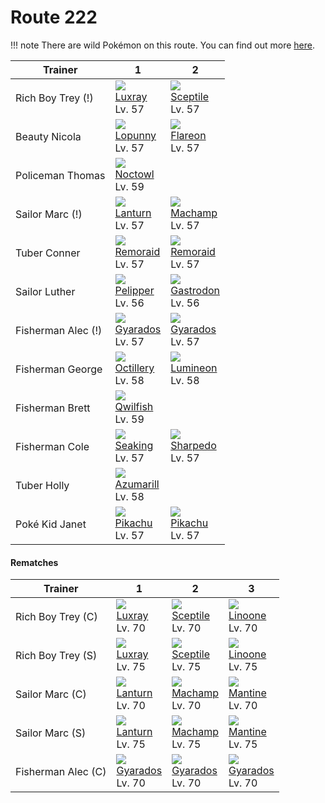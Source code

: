 # Route 222

!!! note
    There are wild Pokémon on this route. You can find out more [here](/wild_pokemon/route_222/).


Trainer            | 1                                   | 2                                   
---                | ---                                 | ---                                 
Rich Boy Trey (!)  | ![][405]<br> [Luxray]<br> Lv. 57    | ![][254]<br> [Sceptile]<br> Lv. 57  | ![][264]<br> [Linoone]<br> Lv. 57   
Beauty Nicola      | ![][428]<br> [Lopunny]<br> Lv. 57   | ![][136]<br> [Flareon]<br> Lv. 57   | ![][154]<br> [Meganium]<br> Lv. 57  
Policeman Thomas   | ![][164]<br> [Noctowl]<br> Lv. 59   
Sailor Marc (!)    | ![][171]<br> [Lanturn]<br> Lv. 57   | ![][068]<br> [Machamp]<br> Lv. 57   | ![][226]<br> [Mantine]<br> Lv. 57   
Tuber Conner       | ![][223]<br> [Remoraid]<br> Lv. 57  | ![][223]<br> [Remoraid]<br> Lv. 57  
Sailor Luther      | ![][279]<br> [Pelipper]<br> Lv. 56  | ![][423]<br> [Gastrodon]<br> Lv. 56 | ![][062]<br> [Poliwrath]<br> Lv. 56 | ![][099]<br> [Kingler]<br> Lv. 56   
Fisherman Alec (!) | ![][130]<br> [Gyarados]<br> Lv. 57  | ![][130]<br> [Gyarados]<br> Lv. 57  | ![][130]<br> [Gyarados]<br> Lv. 57  
Fisherman George   | ![][224]<br> [Octillery]<br> Lv. 58 | ![][457]<br> [Lumineon]<br> Lv. 58  
Fisherman Brett    | ![][211]<br> [Qwilfish]<br> Lv. 59  
Fisherman Cole     | ![][119]<br> [Seaking]<br> Lv. 57   | ![][319]<br> [Sharpedo]<br> Lv. 57  | ![][230]<br> [Kingdra]<br> Lv. 57   
Tuber Holly        | ![][184]<br> [Azumarill]<br> Lv. 58 
Poké Kid Janet     | ![][025]<br> [Pikachu]<br> Lv. 57   | ![][025]<br> [Pikachu]<br> Lv. 57   

#### Rematches

Trainer            | 1                                  | 2                                  | 3                                  
---                | ---                                | ---                                | ---                                
Rich Boy Trey (C)  | ![][405]<br> [Luxray]<br> Lv. 70   | ![][254]<br> [Sceptile]<br> Lv. 70 | ![][264]<br> [Linoone]<br> Lv. 70  
Rich Boy Trey (S)  | ![][405]<br> [Luxray]<br> Lv. 75   | ![][254]<br> [Sceptile]<br> Lv. 75 | ![][264]<br> [Linoone]<br> Lv. 75  
Sailor Marc (C)    | ![][171]<br> [Lanturn]<br> Lv. 70  | ![][068]<br> [Machamp]<br> Lv. 70  | ![][226]<br> [Mantine]<br> Lv. 70  
Sailor Marc (S)    | ![][171]<br> [Lanturn]<br> Lv. 75  | ![][068]<br> [Machamp]<br> Lv. 75  | ![][226]<br> [Mantine]<br> Lv. 75  
Fisherman Alec (C) | ![][130]<br> [Gyarados]<br> Lv. 70 | ![][130]<br> [Gyarados]<br> Lv. 70 | ![][130]<br> [Gyarados]<br> Lv. 70 


[Pikachu]: /pokemon_changes/025/
[Poliwrath]: /pokemon_changes/062/
[Machamp]: /pokemon_changes/068/
[Kingler]: /pokemon_changes/099/
[Seaking]: /pokemon_changes/119/
[Gyarados]: /pokemon_changes/130/
[Flareon]: /pokemon_changes/136/
[Meganium]: /pokemon_changes/154/
[Noctowl]: /pokemon_changes/164/
[Lanturn]: /pokemon_changes/171/
[Azumarill]: /pokemon_changes/184/
[Qwilfish]: /pokemon_changes/211/
[Remoraid]: /pokemon_changes/223/
[Octillery]: /pokemon_changes/224/
[Mantine]: /pokemon_changes/226/
[Kingdra]: /pokemon_changes/230/
[Sceptile]: /pokemon_changes/254/
[Linoone]: /pokemon_changes/264/
[Pelipper]: /pokemon_changes/279/
[Sharpedo]: /pokemon_changes/319/
[Luxray]: /pokemon_changes/405/
[Gastrodon]: /pokemon_changes/423/
[Lopunny]: /pokemon_changes/428/
[Lumineon]: /pokemon_changes/457/
[025]: /img/pokemon/025.png
[062]: /img/pokemon/062.png
[068]: /img/pokemon/068.png
[099]: /img/pokemon/099.png
[119]: /img/pokemon/119.png
[130]: /img/pokemon/130.png
[136]: /img/pokemon/136.png
[154]: /img/pokemon/154.png
[164]: /img/pokemon/164.png
[171]: /img/pokemon/171.png
[184]: /img/pokemon/184.png
[211]: /img/pokemon/211.png
[223]: /img/pokemon/223.png
[224]: /img/pokemon/224.png
[226]: /img/pokemon/226.png
[230]: /img/pokemon/230.png
[254]: /img/pokemon/254.png
[264]: /img/pokemon/264.png
[279]: /img/pokemon/279.png
[319]: /img/pokemon/319.png
[405]: /img/pokemon/405.png
[423]: /img/pokemon/423.png
[428]: /img/pokemon/428.png
[457]: /img/pokemon/457.png

